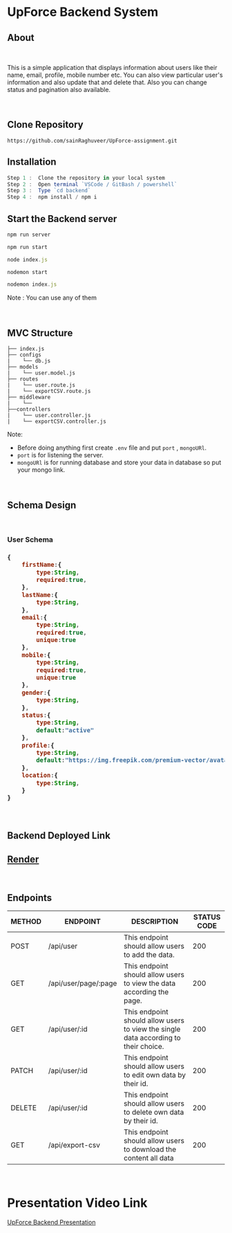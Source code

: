 # UpForce Backend System

## About

<br>

This is a simple application that displays information about users like their name, email, profile, mobile number etc. You can also view particular user's information and also update that and delete that. Also you can change status and pagination also available.

<br>

## Clone Repository

```
https://github.com/sainRaghuveer/UpForce-assignment.git
```

## Installation

```js
Step 1 :  Clone the repository in your local system
Step 2 :  Open terminal `VSCode / GitBash / powershell`
Step 3 :  Type `cd backend`
Step 4 :  npm install / npm i
```

## Start the Backend server 

```js
npm run server

npm run start

node index.js

nodemon start

nodemon index.js
```

Note : You can use any of them 

<br>

##  MVC Structure

```
├── index.js
├── configs
|    └── db.js
├── models
|    └── user.model.js
├── routes
|    └── user.route.js
|    └── exportCSV.route.js
├── middleware
|    └── 
├──controllers
|    └── user.controller.js
|    └── exportCSV.controller.js
```

Note: 

- Before doing anything first create `.env` file and put `port` , `mongoURl`.
- `port` is for listening the server.
- `mongoURl` is for running database and store your data in database so put your mongo link.

<br>

## Schema Design

<br>

<h3><strong>User Schema</strong><h3>

```js
{
    firstName:{
        type:String,
        required:true,
    },
    lastName:{
        type:String,
    },
    email:{
        type:String,
        required:true,
        unique:true
    },
    mobile:{
        type:String,
        required:true,
        unique:true
    },
    gender:{
        type:String,
    },
    status:{
        type:String,
        default:"active"
    },
    profile:{
        type:String,
        default:"https://img.freepik.com/premium-vector/avatar-profile-icon_188544-4755.jpg"
    },
    location:{
        type:String,
    }
}
```

<br>

## Backend Deployed Link 

<a href="https://upforce-backend.onrender.com" target="_blank"><strong><h2>Render</h2></strong></a>

<br>

## Endpoints

<table>
    <thead>
        <tr>
            <th>METHOD</th>
            <th>ENDPOINT</th>
            <th>DESCRIPTION</th>
            <th>STATUS CODE</th>
        </tr>
    </thead>
    <tbody>
        <tr>
            <td>POST</td>
            <td>/api/user</td>
            <td>This endpoint should allow users to add the data.</td>
            <td>200</td>
        </tr>
        <tr>
            <td>GET</td>
            <td>/api/user/page/:page</td>
            <td>This endpoint should allow users to view the data according the page.</td>
            <td>200</td>
        </tr>
        <tr>
            <td>GET</td>
            <td>/api/user/:id</td>
            <td>This endpoint should allow users to view the single data according to their choice.</td>
            <td>200</td>
        </tr>
        <tr>
            <td>PATCH</td>
            <td>/api/user/:id</td>
            <td>This endpoint should allow users to edit own data by their id.</td>
            <td>200</td>
        </tr>
        <tr>
            <td>DELETE</td>
            <td>/api/user/:id</td>
            <td>This endpoint should allow users to delete own data by their id.</td>
            <td>200</td>
        </tr>
        <tr>
            <td>GET</td>
            <td>/api/export-csv</td>
            <td>This endpoint should allow users to download the content all data</td>
            <td>200</td>
        </tr>
    </tbody>
</table>

<br>

# Presentation Video Link

<a href="" target="_blank">UpForce Backend Presentation</a>
